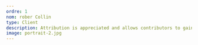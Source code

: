 ```yaml
---
ordre: 1
nom: rober Collin
type: Client
description: Attribution is appreciated and allows contributors to gain exposure. Copy the text below or embed a credit badge.
image: portrait-2.jpg
---
```

